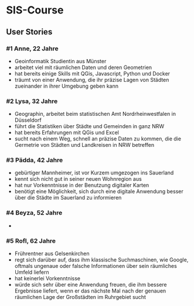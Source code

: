 # SIS-Course


## User Stories

### #1 Anne, 22 Jahre
- Geoinformatik Studientin aus Münster
- arbeitet viel mit räumlichen Daten und deren Geometrien
- hat bereits einige Skills mit QGis, Javascript, Python und Docker
- träumt von einer Anwendung, die ihr präzise Lagen von Städten zueinander in ihrer Umgebung geben kann

### #2 Lysa, 32 Jahre
- Geographin, arbeitet beim statistischen Amt Nordrheinwestfalen in Düsseldorf
- führt die Statistiken über Städte und Gemeinden in ganz NRW
- hat bereits Erfahrungen mit QGis und Excel
- sucht nach einem Weg, schnell an präzise Daten zu kommen, die die Germetrie von Städten und Landkreisen in NRW betreffen

### #3 Pädda, 42 Jahre
- gebürtiger Mannheimer, ist vor Kurzem umgezogen ins Sauerland
- kennt sich nicht gut in seiner neuen Wohnregion aus
- hat nur Vorkenntnisse in der Benutzung digitaler Karten
- benötigt eine Möglichkeit, sich durch eine digitale Anwendung besser über die Städte im Sauerland zu informieren

### #4 Beyza, 52 Jahre
-

### #5 Rofl, 62 Jahre
- Frührentner aus Gelsenkirchen
- regt sich darüber auf, dass ihm klassische Suchmaschinen, wie Google, oftmals ungenaue oder falsche Informationen über sein räumliches Umfeld liefern
- hat keinerlei Vorkenntnisse
- würde sich sehr über eine Anwendung freuen, die ihm bessere Ergebnisse liefert, wenn er das nächste Mal nach der genauen räumlichen Lage der Großstädten im Ruhrgebiet sucht

